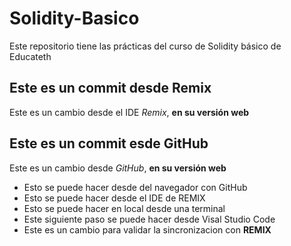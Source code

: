 # Solidity-Basico
Este repositorio tiene las prácticas del curso de Solidity básico de Educateth

## Este es un commit desde Remix

Este es un cambio desde el IDE *Remix*, **en su versión web**

## Este es un commit esde GitHub

Este es un cambio desde *GitHub*, **en su versión web**
* Esto se puede hacer desde del navegador con GitHub
* Esto se puede hacer desde el IDE de REMIX
* Esto se puede hacer en local desde una terminal
* Este siguiente paso se puede hacer desde Visal Studio Code
* Este es un cambio para validar la sincronizacion con **REMIX**
